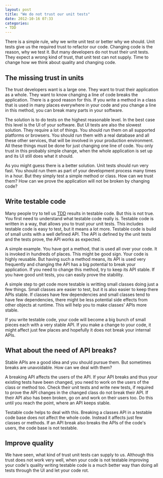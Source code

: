 ```yaml
---
layout: post
title: "We do not trust our unit tests"
date: 2012-10-16 07:33
categories:
- TDD
---
```


There is a simple rule, why we write unit test or better why we
should. Unit tests give us the required trust to refactor our
code. Changing code is the reason, why we test it. But many developers
do not trust their unit tests. They expect a wrong kind of trust, that
unit test can not supply. Time to change how we think about quality
and changing code.

The missing trust in units
----------

The trust developers want is a large one. They want to trust their
application as a whole.  They want to know changing a line of code
breaks the application. There is a good reason for this. If you write
a method in a class that is used in many places everywhere in your
code and you change a line in this method, you can break many parts in
your software.

The solution is to do tests on the highest reasonable level. In the
best case this level is the UI of your software. But UI tests are also
the slowest solution. They require a lot of things. You should run
them on all supported platforms or browsers. You should run them with
a real database and all these other services, that will be involved in
your production environment. All these things must be done for just
changing one line of code. You only trust in this probably simple
change, when the whole application is set up and its UI still does
what it should.

As you might guess there is a better solution. Unit tests should run
very fast.  You should run them as part of your development process
many times in a hour. But they simply test a simple method or class.
How can we trust them? How can we prove the application will not be
broken by changing code?

Write testable code
----------

Many people try to tell us
[TDD](/blog/2012/08/31/dont-miss-to-write-good-unit-tests/) results in
testable code. But this is not true.  You first need to understand
what testable code really is. Testable code is written in a way, that
allows you to trust your unit tests. This includes testable code is
easy to test, but it means a lot more. Testable code is build of small
units with a well defined API. The API is defined by the unit tests
and the tests prove, the API works as expected.

A simple example. You have got a method, that is used all over your
code. It is invoked in hundreds of places. This might be good
sign. Your code is highly reusable. But having such a method means,
its API is used very frequently and changing the API has a big
potential to break your application. If you need to change this
method, try to keep its API stable. If you have good unit tests, you
can easily prove the stability.

A simple step to get code more testable is writting small classes
doing just a few things. Small classes are easier to test, but it is
also easier to keep there APIs stable. If classes have few
dependencies and small classes tend to have few dependencies, there
might be less potential side effects from other objects at
runtime. This will help you to make classes' APIs more stable.

If you write testable code, your code will become a big bunch of small
pieces each with a very stable API. If you make a change to your code,
it might affect just few places and hopefully it does not break your
internal APIs.

What about the need of API breaks?
----------

Stable APIs are a good idea and you should pursue them. But sometimes
breaks are unavoidable. How can we deal with them?

A breaking API affects the users of the API. If your API breaks and
thus your existing tests have been changed, you need to work on the
users of the class or method too. Check their unit tests and write new
tests, if required to prove the API changes in the changed class do
not break their API. If their API also has been broken, go on and work
on their users too. Do this until you reach the point, where an API
keeps stable.

Testable code helps to deal with this. Breaking a classes API in a
testable code base does not affect the whole code. Instead it affects
just few classes or methods. If an API break also breaks the APIs of
the code's users, the code base is not testable.

Improve quality
----------

We have seen, what kind of trust unit tests can supply to us. Although
this trust does not work very well, when your code is not testable
improving your code's quality writing testable code is a much better
way than doing all tests through the UI and let your code rot.
